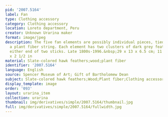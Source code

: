 ```yaml
---
pid: '2007.5164'
label: Fan
type: Clothing accessory
category: Clothing accessory
location: Loreto department, Peru
creator: Unknown Urarina maker
format: image/jpeg
description: The five fan elements are possibly individual pieces, tied together with
  a plant fiber string. Each element has two clusters of dark grey feathers tied at
  either end of two sticks. Late 1800s-1996.&nbsp;29 x 13 x 6.5 cm; 11 3/8 x 5 1/8
  x 2 1/2 in
material: Slate-colored hawk feathers;wood;plant fiber
identifier: '2007.5164'
language: English
source: Spencer Museum of Art; Gift of Bartholomew Dean
subject: Slate-colored hawk feathers;Wood;Plant fiber;Clothing accessory
display_template: image
order: '093'
layout: urarina_item
collection: urarina
thumbnail: img/derivatives/simple/2007.5164/thumbnail.jpg
full: img/derivatives/simple/2007.5164/fullwidth.jpg
---
```

